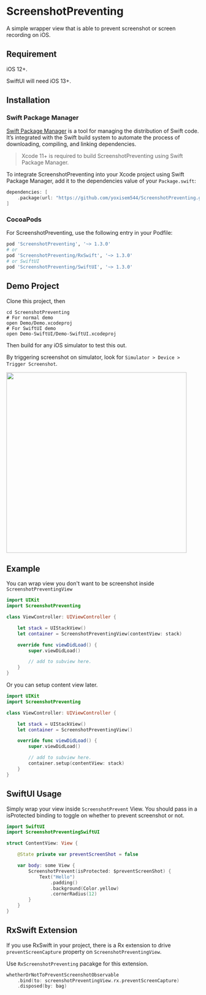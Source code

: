 # ScreenshotPreventing

A simple wrapper view that is able to prevent screenshot or screen recording on iOS.

## Requirement

iOS 12+.

SwiftUI will need iOS 13+.

## Installation

### Swift Package Manager

[Swift Package Manager](https://swift.org/package-manager/) is a tool for managing the distribution of Swift code. It’s integrated with the Swift build system to automate the process of downloading, compiling, and linking dependencies.

> Xcode 11+ is required to build ScreenshotPreventing using Swift Package Manager.

To integrate ScreenshotPreventing into your Xcode project using Swift Package Manager, add it to the dependencies value of your `Package.swift`:

```swift
dependencies: [
    .package(url: "https://github.com/yoxisem544/ScreenshotPreventing.git", .upToNextMajor(from: "1.3.0"))
]
```

### CocoaPods

For ScreenshotPreventing, use the following entry in your Podfile:

```ruby
pod 'ScreenshotPreventing', '~> 1.3.0'
# or 
pod 'ScreenshotPreventing/RxSwift', '~> 1.3.0'
# or SwiftUI
pod 'ScreenshotPreventing/SwiftUI', '~> 1.3.0'
```

## Demo Project

Clone this project, then

```shell
cd ScreenshotPreventing
# For normal demo
open Demo/Demo.xcodeproj
# For SwiftUI demo
open Demo-SwiftUI/Demo-SwiftUI.xcodeproj
```

Then build for any iOS simulator to test this out.

By triggering screenshot on simulator, look for `Simulator > Device > Trigger Screenshot`.

<img src="./Assets/demo.gif" width="470" />

## Example

You can wrap view you don't want to be screenshot inside `ScreenshotPreventingView`

```swift
import UIKit
import ScreenshotPreventing

class ViewController: UIViewController {

    let stack = UIStackView()
    let container = ScreenshotPreventingView(contentView: stack)

    override func viewDidLoad() {
        super.viewDidLoad()

        // add to subview here.
    }
}
```

Or you can setup content view later.

```swift
import UIKit
import ScreenshotPreventing

class ViewController: UIViewController {

    let stack = UIStackView()
    let container = ScreenshotPreventingView()

    override func viewDidLoad() {
        super.viewDidLoad()

        // add to subview here.
        container.setup(contentView: stack)
    }
}
```

## SwiftUI Usage

Simply wrap your view inside `ScreenshotPrevent` View. 
You should pass in a isProtected binding to toggle on whether to prevent screenshot or not.

```swift
import SwiftUI
import ScreenshotPreventingSwiftUI

struct ContentView: View {

    @State private var preventScreenShot = false

    var body: some View {
        ScreenshotPrevent(isProtected: $preventScreenShot) {
            Text("Hello")
                .padding()
                .background(Color.yellow)
                .cornerRadius(12)
        }
    }
}
```

## RxSwift Extension

If you use RxSwift in your project, there is a Rx extension to drive `preventScreenCapture` property on `ScreenshotPreventingView`.

Use `RxScreenshotPreventing` pacakge for this extension.

```swift
whetherOrNotToPreventScreenshotObservable
    .bind(to: screenshotPreventingView.rx.preventScreenCapture)
    .disposed(by: bag)
```
